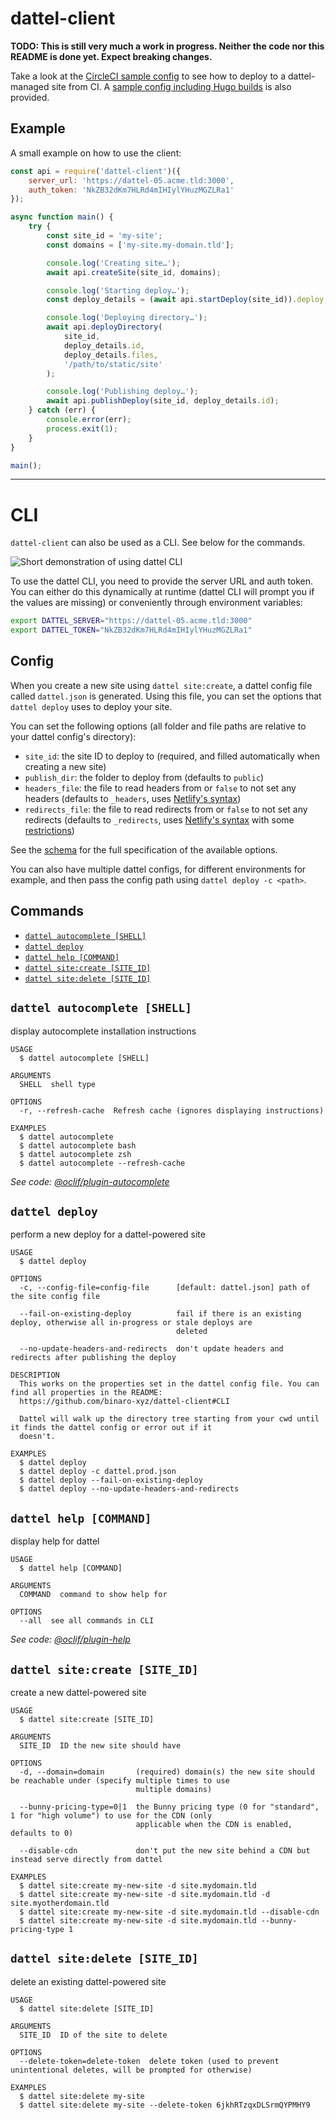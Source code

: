 # dattel-client

**TODO: This is still very much a work in progress. Neither the code nor this README is done yet. Expect breaking changes.**

Take a look at the [CircleCI sample config](/doc/sample-circleci-config.yml) to see how to deploy to a dattel-managed site from CI. A [sample config including Hugo builds](/doc/sample-circleci-config-hugo.yml) is also provided.

## Example

A small example on how to use the client:

```js
const api = require('dattel-client')({
    server_url: 'https://dattel-05.acme.tld:3000',
    auth_token: 'NkZB32dKm7HLRd4mIHIylYHuzMGZLRa1'
});

async function main() {
    try {
        const site_id = 'my-site';
        const domains = ['my-site.my-domain.tld'];

        console.log('Creating site…');
        await api.createSite(site_id, domains);

        console.log('Starting deploy…');
        const deploy_details = (await api.startDeploy(site_id)).deploy;

        console.log('Deploying directory…');
        await api.deployDirectory(
            site_id,
            deploy_details.id,
            deploy_details.files,
            '/path/to/static/site'
        );

        console.log('Publishing deploy…');
        await api.publishDeploy(site_id, deploy_details.id);
    } catch (err) {
        console.error(err);
        process.exit(1);
    }
}

main();
```

---

<!-- TODO: The heading levels are unfortunately really messed up here. This is caused by oclif's README generator: https://github.com/oclif/dev-cli/issues/112 -->

# CLI

`dattel-client` can also be used as a CLI. See below for the commands.

![Short demonstration of using dattel CLI](https://cdn.baltpeter.io/img/dattel-cli-demo.gif)

To use the dattel CLI, you need to provide the server URL and auth token. You can either do this dynamically at runtime (dattel CLI will prompt you if the values are missing) or conveniently through environment variables:

```sh
export DATTEL_SERVER="https://dattel-05.acme.tld:3000"
export DATTEL_TOKEN="NkZB32dKm7HLRd4mIHIylYHuzMGZLRa1"
```

## Config

When you create a new site using `dattel site:create`, a dattel config file called `dattel.json` is generated. Using this file, you can set the options that `dattel deploy` uses to deploy your site.

You can set the following options (all folder and file paths are relative to your dattel config's directory):

* `site_id`: the site ID to deploy to (required, and filled automatically when creating a new site)
* `publish_dir`: the folder to deploy from (defaults to `public`)
* `headers_file`: the file to read headers from or `false` to not set any headers (defaults to `_headers`, uses [Netlify's syntax](https://docs.netlify.com/routing/headers/#syntax-for-the-headers-file))
* `redirects_file`: the file to read redirects from or `false` to not set any redirects (defaults to `_redirects`, uses [Netlify's syntax](https://docs.netlify.com/routing/redirects/#syntax-for-the-redirects-file) with some [restrictions](/src/lib/redirects.ts))

See the [schema](/config-schema.json) for the full specification of the available options.

You can also have multiple dattel configs, for different environments for example, and then pass the config path using `dattel deploy -c <path>`.

## Commands

<!-- commands -->
* [`dattel autocomplete [SHELL]`](#dattel-autocomplete-shell)
* [`dattel deploy`](#dattel-deploy)
* [`dattel help [COMMAND]`](#dattel-help-command)
* [`dattel site:create [SITE_ID]`](#dattel-sitecreate-site_id)
* [`dattel site:delete [SITE_ID]`](#dattel-sitedelete-site_id)

## `dattel autocomplete [SHELL]`

display autocomplete installation instructions

```
USAGE
  $ dattel autocomplete [SHELL]

ARGUMENTS
  SHELL  shell type

OPTIONS
  -r, --refresh-cache  Refresh cache (ignores displaying instructions)

EXAMPLES
  $ dattel autocomplete
  $ dattel autocomplete bash
  $ dattel autocomplete zsh
  $ dattel autocomplete --refresh-cache
```

_See code: [@oclif/plugin-autocomplete](https://github.com/oclif/plugin-autocomplete/blob/v0.3.0/src/commands/autocomplete/index.ts)_

## `dattel deploy`

perform a new deploy for a dattel-powered site

```
USAGE
  $ dattel deploy

OPTIONS
  -c, --config-file=config-file      [default: dattel.json] path of the site config file

  --fail-on-existing-deploy          fail if there is an existing deploy, otherwise all in-progress or stale deploys are
                                     deleted

  --no-update-headers-and-redirects  don't update headers and redirects after publishing the deploy

DESCRIPTION
  This works on the properties set in the dattel config file. You can find all properties in the README: 
  https://github.com/binaro-xyz/dattel-client#CLI

  Dattel will walk up the directory tree starting from your cwd until it finds the dattel config or error out if it 
  doesn't.

EXAMPLES
  $ dattel deploy
  $ dattel deploy -c dattel.prod.json
  $ dattel deploy --fail-on-existing-deploy
  $ dattel deploy --no-update-headers-and-redirects
```

## `dattel help [COMMAND]`

display help for dattel

```
USAGE
  $ dattel help [COMMAND]

ARGUMENTS
  COMMAND  command to show help for

OPTIONS
  --all  see all commands in CLI
```

_See code: [@oclif/plugin-help](https://github.com/oclif/plugin-help/blob/v3.2.2/src/commands/help.ts)_

## `dattel site:create [SITE_ID]`

create a new dattel-powered site

```
USAGE
  $ dattel site:create [SITE_ID]

ARGUMENTS
  SITE_ID  ID the new site should have

OPTIONS
  -d, --domain=domain       (required) domain(s) the new site should be reachable under (specify multiple times to use
                            multiple domains)

  --bunny-pricing-type=0|1  the Bunny pricing type (0 for "standard", 1 for "high volume") to use for the CDN (only
                            applicable when the CDN is enabled, defaults to 0)

  --disable-cdn             don't put the new site behind a CDN but instead serve directly from dattel

EXAMPLES
  $ dattel site:create my-new-site -d site.mydomain.tld
  $ dattel site:create my-new-site -d site.mydomain.tld -d site.myotherdomain.tld
  $ dattel site:create my-new-site -d site.mydomain.tld --disable-cdn
  $ dattel site:create my-new-site -d site.mydomain.tld --bunny-pricing-type 1
```

## `dattel site:delete [SITE_ID]`

delete an existing dattel-powered site

```
USAGE
  $ dattel site:delete [SITE_ID]

ARGUMENTS
  SITE_ID  ID of the site to delete

OPTIONS
  --delete-token=delete-token  delete token (used to prevent unintentional deletes, will be prompted for otherwise)

EXAMPLES
  $ dattel site:delete my-site
  $ dattel site:delete my-site --delete-token 6jkhRTzqxDLSrmQYPMHY9
```
<!-- commandsstop -->
